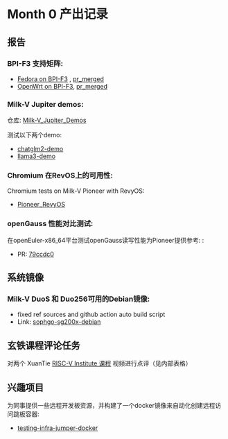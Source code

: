 # Month 0 产出记录

## 报告

### BPI-F3 支持矩阵:

- [Fedora on BPI-F3](https://github.com/ruyisdk/support-matrix/tree/main/BPI-F3/Fedora) , [pr_merged](https://github.com/ruyisdk/support-matrix/commit/121e78c5149d3cf011a43afee1eec4bb0dc376e7)
- [OpenWrt on BPI-F3](https://github.com/ruyisdk/support-matrix/tree/main/BPI-F3/OpenWrt), [pr_merged](https://github.com/ruyisdk/support-matrix/commit/33cf00f1993cf3f59d682c9367c98441c0487fda)

### Milk-V Jupiter demos:

仓库: [Milk-V_Jupiter_Demos](https://github.com/Sharelter/Milk-V_Jupiter_Demos)

测试以下两个demo:

- [chatglm2-demo](https://github.com/Sharelter/Milk-V_Jupiter_Demos/blob/main/chatglm2.md)
- [llama3-demo](https://github.com/Sharelter/Milk-V_Jupiter_Demos/blob/main/llama3.md)

### Chromium 在RevOS上的可用性:

Chromium tests on Milk-V Pioneer with RevyOS:

- [Pioneer_RevyOS](https://github.com/QA-Team-lo/chromium_test/tree/main/p_re)

### openGauss 性能对比测试:

在openEuler-x86_64平台测试openGauss读写性能为Pioneer提供参考: :

- PR: [79ccdc0](https://github.com/QA-Team-lo/dbtest/commit/79ccdc05d5648db836c8af51beac56cfe4b43816)

##  系统镜像

### Milk-V DuoS 和 Duo256可用的Debian镜像:

- fixed ref sources and github action auto build script
- Link: [sophgo-sg200x-debian](https://github.com/Sharelter/sophgo-sg200x-debian)

## 玄铁课程评论任务

对两个 XuanTie [RISC-V Institute 课程](https://www.xrvm.cn/community/risc_v) 视频进行点评（见内部表格）

## 兴趣项目

为同事提供一些远程开发板资源，并构建了一个docker镜像来自动化创建远程访问跳板容器:

- [testing-infra-jumper-docker](https://github.com/Sharelter/testing-infra-jumper-docker)